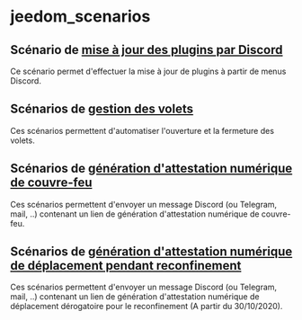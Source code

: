 # jeedom_scenarios

## Scénario de [mise à jour des plugins par Discord](./update_plugins)

Ce scénario permet d'effectuer la mise à jour de plugins à partir de menus Discord.

## Scénarios de [gestion des volets](./gestion_volets)

Ces scénarios permettent d'automatiser l'ouverture et la fermeture des volets.

## Scénarios de [génération d'attestation numérique de couvre-feu](./attestation_numerique_couvre_feu)

Ces scénarios permettent d'envoyer un message Discord (ou Telegram, mail, ..) contenant un lien de génération d'attestation numérique de couvre-feu.

## Scénarios de [génération d'attestation numérique de déplacement pendant reconfinement](./attestation_numerique_reconfinement)

Ces scénarios permettent d'envoyer un message Discord (ou Telegram, mail, ..) contenant un lien de génération d'attestation numérique de déplacement dérogatoire pour le reconfinement (A partir du 30/10/2020).
